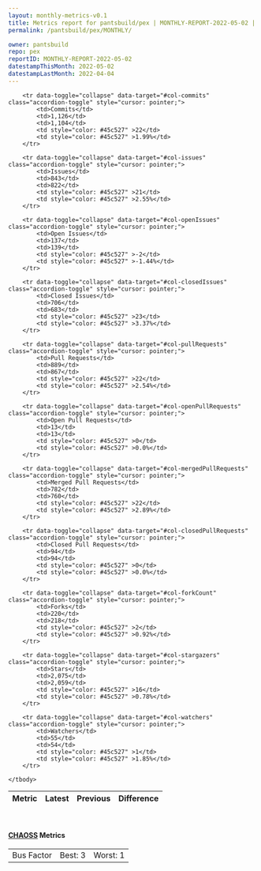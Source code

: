 ```yaml
---
layout: monthly-metrics-v0.1
title: Metrics report for pantsbuild/pex | MONTHLY-REPORT-2022-05-02 | 2022-05-02
permalink: /pantsbuild/pex/MONTHLY/

owner: pantsbuild
repo: pex
reportID: MONTHLY-REPORT-2022-05-02
datestampThisMonth: 2022-05-02
datestampLastMonth: 2022-04-04
---
```



<table class="table table-condensed" style="border-collapse:collapse;">
    <thead>
    <tr>
        <th>Metric</th>
        <th>Latest</th>
        <th>Previous</th>
        <th colspan="2" style="text-align: center;">Difference</th>
    </tr>
    </thead>
    <tbody>

        <tr data-toggle="collapse" data-target="#col-commits" class="accordion-toggle" style="cursor: pointer;">
            <td>Commits</td>
            <td>1,126</td>
            <td>1,104</td>
            <td style="color: #45c527" >22</td>
            <td style="color: #45c527" >1.99%</td>
        </tr>
        
        <tr data-toggle="collapse" data-target="#col-issues" class="accordion-toggle" style="cursor: pointer;">
            <td>Issues</td>
            <td>843</td>
            <td>822</td>
            <td style="color: #45c527" >21</td>
            <td style="color: #45c527" >2.55%</td>
        </tr>
        
        <tr data-toggle="collapse" data-target="#col-openIssues" class="accordion-toggle" style="cursor: pointer;">
            <td>Open Issues</td>
            <td>137</td>
            <td>139</td>
            <td style="color: #45c527" >-2</td>
            <td style="color: #45c527" >-1.44%</td>
        </tr>
        
        <tr data-toggle="collapse" data-target="#col-closedIssues" class="accordion-toggle" style="cursor: pointer;">
            <td>Closed Issues</td>
            <td>706</td>
            <td>683</td>
            <td style="color: #45c527" >23</td>
            <td style="color: #45c527" >3.37%</td>
        </tr>
        
        <tr data-toggle="collapse" data-target="#col-pullRequests" class="accordion-toggle" style="cursor: pointer;">
            <td>Pull Requests</td>
            <td>889</td>
            <td>867</td>
            <td style="color: #45c527" >22</td>
            <td style="color: #45c527" >2.54%</td>
        </tr>
        
        <tr data-toggle="collapse" data-target="#col-openPullRequests" class="accordion-toggle" style="cursor: pointer;">
            <td>Open Pull Requests</td>
            <td>13</td>
            <td>13</td>
            <td style="color: #45c527" >0</td>
            <td style="color: #45c527" >0.0%</td>
        </tr>
        
        <tr data-toggle="collapse" data-target="#col-mergedPullRequests" class="accordion-toggle" style="cursor: pointer;">
            <td>Merged Pull Requests</td>
            <td>782</td>
            <td>760</td>
            <td style="color: #45c527" >22</td>
            <td style="color: #45c527" >2.89%</td>
        </tr>
        
        <tr data-toggle="collapse" data-target="#col-closedPullRequests" class="accordion-toggle" style="cursor: pointer;">
            <td>Closed Pull Requests</td>
            <td>94</td>
            <td>94</td>
            <td style="color: #45c527" >0</td>
            <td style="color: #45c527" >0.0%</td>
        </tr>
        
        <tr data-toggle="collapse" data-target="#col-forkCount" class="accordion-toggle" style="cursor: pointer;">
            <td>Forks</td>
            <td>220</td>
            <td>218</td>
            <td style="color: #45c527" >2</td>
            <td style="color: #45c527" >0.92%</td>
        </tr>
        
        <tr data-toggle="collapse" data-target="#col-stargazers" class="accordion-toggle" style="cursor: pointer;">
            <td>Stars</td>
            <td>2,075</td>
            <td>2,059</td>
            <td style="color: #45c527" >16</td>
            <td style="color: #45c527" >0.78%</td>
        </tr>
        
        <tr data-toggle="collapse" data-target="#col-watchers" class="accordion-toggle" style="cursor: pointer;">
            <td>Watchers</td>
            <td>55</td>
            <td>54</td>
            <td style="color: #45c527" >1</td>
            <td style="color: #45c527" >1.85%</td>
        </tr>
        
    </tbody>
</table>
<br>
<h4><a target="_blank" href="https://chaoss.community/">CHAOSS</a> Metrics</h4>

<table class="table table-condensed" style="border-collapse:collapse;">
    <tbody>
        <td>Bus Factor</td>
        <td>Best: 3</td>
        <td>Worst: 1</td>
    </tbody>
</table>
